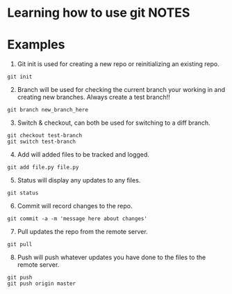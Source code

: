 # Learning how to use git NOTES

# Examples
1. Git init is used for creating a new repo or reinitializing an existing repo.
```
git init 
```

2. Branch will be used for checking the current branch your working in and creating new branches. Always create a test branch!!
```
git branch new_branch_here
```

3. Switch & checkout, can both be used for switching to a diff branch.
```
git checkout test-branch 
git switch test-branch
```

4. Add will added files to be tracked and logged. 
```
git add file.py file.py
```

5. Status will display any updates to any files.
```
git status
```

6. Commit will record changes to the repo. 
```
git commit -a -m 'message here about changes'
```

7. Pull updates the repo from the remote server.
```
git pull
```

8. Push will push whatever updates you have done to the files to the remote server. 
```
git push 
git push origin master
```



